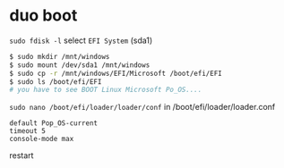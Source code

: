 # duo boot
`sudo fdisk -l`
select `EFI System` (sda1)
```bash
$ sudo mkdir /mnt/windows
$ sudo mount /dev/sda1 /mnt/windows
$ sudo cp -r /mnt/windows/EFI/Microsoft /boot/efi/EFI
$ sudo ls /boot/efi/EFI 
# you have to see BOOT Linux Microsoft Po_OS....
```

`sudo nano /boot/efi/loader/loader/conf`
in /boot/efi/loader/loader.conf
```
default Pop_OS-current
timeout 5
console-mode max
```

restart

